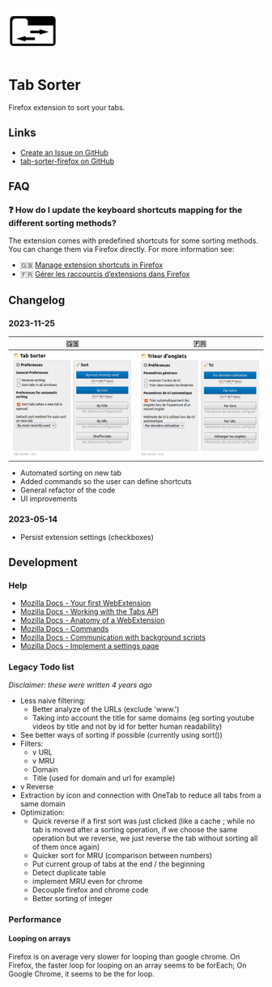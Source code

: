 ![Tab Sorter icon ](icons/icon-96.png)

# Tab Sorter

Firefox extension to sort your tabs.

## Links

- [Create an Issue on GitHub](https://github.com/etienneschalk/tab-sorter-firefox/issues/new)
- [tab-sorter-firefox on GitHub](https://github.com/etienneschalk/tab-sorter-firefox)

## FAQ

### :question: How do I update the keyboard shortcuts mapping for the different sorting methods?

The extension comes with predefined shortcuts for some sorting methods. You can change them via Firefox directly. For more information see:

- :uk: [Manage extension shortcuts in Firefox](https://support.mozilla.org/en-US/kb/manage-extension-shortcuts-firefox)
- :fr: [Gérer les raccourcis d’extensions dans Firefox](https://support.mozilla.org/fr/kb/gerer-raccourcis-extensions-firefox)

## Changelog

### 2023-11-25

| :uk:                                              | :fr:                                              |
| ------------------------------------------------- | ------------------------------------------------- |
| ![Screenshot EN](./screenshots/2023-11-25-en.png) | ![Screenshot FR](./screenshots/2023-11-25-fr.png) |

- Automated sorting on new tab
- Added commands so the user can define shortcuts
- General refactor of the code
- UI improvements

### 2023-05-14

- Persist extension settings (checkboxes)

## Development

### Help

- [Mozilla Docs - Your first WebExtension](https://developer.mozilla.org/en/docs/Mozilla/Add-ons/WebExtensions/Your_first_WebExtension)
- [Mozilla Docs - Working with the Tabs API](https://developer.mozilla.org/en-US/docs/Mozilla/Add-ons/WebExtensions/Working_with_the_Tabs_API)
- [Mozilla Docs - Anatomy of a WebExtension](https://developer.mozilla.org/fr/docs/Mozilla/Add-ons/WebExtensions/Anatomy_of_a_WebExtension#Background_scripts)
- [Mozilla Docs - Commands](https://developer.mozilla.org/fr/docs/Mozilla/Add-ons/WebExtensions/manifest.json/commands)
- [Mozilla Docs - Communication with background scripts](https://developer.mozilla.org/fr/docs/Mozilla/Add-ons/WebExtensions/Content_scripts#Communication_avec_les_scripts_darri%C3%A8re-plan)
- [Mozilla Docs - Implement a settings page](https://developer.mozilla.org/en-US/docs/Mozilla/Add-ons/WebExtensions/Implement_a_settings_page)

### Legacy Todo list

_Disclaimer: these were written 4 years ago_

- Less naive filtering:
  - Better analyze of the URLs (exclude 'www.')
  - Taking into account the title for same domains (eg sorting youtube videos by title and not by id for better human readability)
- See better ways of sorting if possible (currently using sort())
- Filters:
  - v URL
  - v MRU
  - Domain
  - Title (used for domain and url for example)
- v Reverse
- Extraction by icon and connection with OneTab to reduce all tabs from a same domain
- Optimization:
  - Quick reverse if a first sort was just clicked
    (like a cache ; while no tab is moved after a sorting operation, if we choose the same operation but we reverse, we just reverse the tab without sorting all of them once again)
  - Quicker sort for MRU (comparison between numbers)
  - Put current group of tabs at the end / the beginning
  - Detect duplicate table
  - implement MRU even for chrome
  - Decouple firefox and chrome code
  - Better sorting of integer

### Performance

#### Looping on arrays

Firefox is on average very slower for looping than google chrome.
On Firefox, the faster loop for looping on an array seems to be forEach;
On Google Chrome, it seems to be the for loop.
